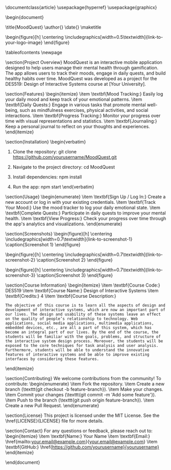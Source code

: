 \documentclass{article}
\usepackage{hyperref}
\usepackage{graphicx}

\begin{document}

\title{MoodQuest}
\author{}
\date{}
\maketitle

\begin{figure}[h]
\centering
\includegraphics[width=0.5\textwidth]{link-to-your-logo-image}
\end{figure}

\tableofcontents
\newpage

\section{Project Overview}
MoodQuest is an interactive mobile application designed to help users manage their mental health through gamification. The app allows users to track their moods, engage in daily quests, and build healthy habits over time. MoodQuest was developed as a project for the DES519: Design of Interactive Systems course at [Your University].

\section{Features}
\begin{itemize}
    \item \textbf{Mood Tracking:} Easily log your daily mood and keep track of your emotional patterns.
    \item \textbf{Daily Quests:} Engage in various tasks that promote mental well-being, such as mindfulness exercises, physical activities, and social interactions.
    \item \textbf{Progress Tracking:} Monitor your progress over time with visual representations and statistics.
    \item \textbf{Journaling:} Keep a personal journal to reflect on your thoughts and experiences.
\end{itemize}

\section{Installation}
\begin{verbatim}
1. Clone the repository:
   git clone https://github.com/yourusername/MoodQuest.git

2. Navigate to the project directory:
   cd MoodQuest

3. Install dependencies:
   npm install

4. Run the app:
   npm start
\end{verbatim}

\section{Usage}
\begin{enumerate}
    \item \textbf{Sign Up / Log In:} Create a new account or log in with your existing credentials.
    \item \textbf{Track Your Mood:} Use the mood tracker to log your daily emotional state.
    \item \textbf{Complete Quests:} Participate in daily quests to improve your mental health.
    \item \textbf{View Progress:} Check your progress over time through the app's analytics and visualizations.
\end{enumerate}

\section{Screenshots}
\begin{figure}[h]
\centering
\includegraphics[width=0.7\textwidth]{link-to-screenshot-1}
\caption{Screenshot 1}
\end{figure}

\begin{figure}[h]
\centering
\includegraphics[width=0.7\textwidth]{link-to-screenshot-2}
\caption{Screenshot 2}
\end{figure}

\begin{figure}[h]
\centering
\includegraphics[width=0.7\textwidth]{link-to-screenshot-3}
\caption{Screenshot 3}
\end{figure}

\section{Course Information}
\begin{itemize}
    \item \textbf{Course Code:} DES519
    \item \textbf{Course Name:} Design of Interactive Systems
    \item \textbf{Credits:} 4
    \item \textbf{Course Description:}
    
    The objective of this course is to learn all the aspects of design and development of interactive systems, which are now an important part of our lives. The design and usability of these systems leave an effect on the quality of people’s relationship to technology. Web applications, social media applications, multimedia applications, embedded devices, etc., are all a part of this system, which has become an integral part of our lives. By the end of the course, the students will be familiar with the goals, problems, and structure of the interactive system design process. Moreover, the students will be exposed to the core techniques for task analysis and user analysis. Furthermore, students will be able to understand the innovative features of interactive systems and be able to improve existing interfaces by considering these features.
\end{itemize}

\section{Contributing}
We welcome contributions from the community! To contribute:
\begin{enumerate}
    \item Fork the repository.
    \item Create a new branch (\texttt{git checkout -b feature-branch}).
    \item Make your changes.
    \item Commit your changes (\texttt{git commit -m 'Add some feature'}).
    \item Push to the branch (\texttt{git push origin feature-branch}).
    \item Create a new Pull Request.
\end{enumerate}

\section{License}
This project is licensed under the MIT License. See the \href{LICENSE}{LICENSE} file for more details.

\section{Contact}
For any questions or feedback, please reach out to:
\begin{itemize}
    \item \textbf{Name:} Your Name
    \item \textbf{Email:} \href{mailto:your.email@example.com}{your.email@example.com}
    \item \textbf{GitHub:} \href{https://github.com/yourusername}{yourusername}
\end{itemize}

\end{document}
